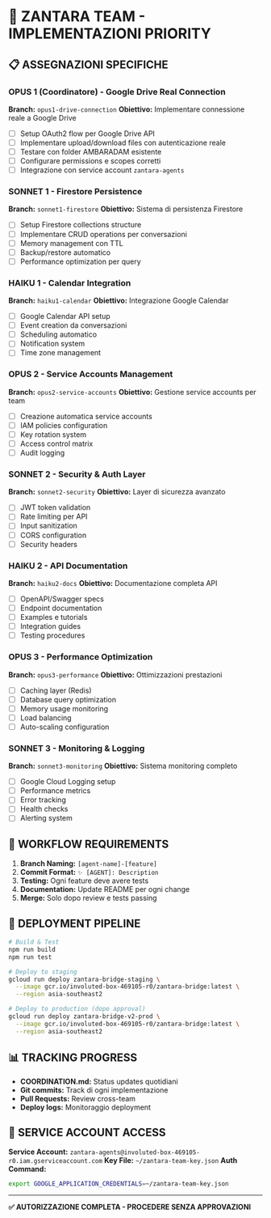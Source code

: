 # 🚀 ZANTARA TEAM - IMPLEMENTAZIONI PRIORITY

## 📋 ASSEGNAZIONI SPECIFICHE

### OPUS 1 (Coordinatore) - Google Drive Real Connection
**Branch:** `opus1-drive-connection`
**Obiettivo:** Implementare connessione reale a Google Drive
- [ ] Setup OAuth2 flow per Google Drive API
- [ ] Implementare upload/download files con autenticazione reale
- [ ] Testare con folder AMBARADAM esistente
- [ ] Configurare permissions e scopes corretti
- [ ] Integrazione con service account `zantara-agents`

### SONNET 1 - Firestore Persistence  
**Branch:** `sonnet1-firestore`
**Obiettivo:** Sistema di persistenza Firestore
- [ ] Setup Firestore collections structure
- [ ] Implementare CRUD operations per conversazioni
- [ ] Memory management con TTL
- [ ] Backup/restore automatico
- [ ] Performance optimization per query

### HAIKU 1 - Calendar Integration
**Branch:** `haiku1-calendar`
**Obiettivo:** Integrazione Google Calendar
- [ ] Google Calendar API setup
- [ ] Event creation da conversazioni
- [ ] Scheduling automatico
- [ ] Notification system
- [ ] Time zone management

### OPUS 2 - Service Accounts Management
**Branch:** `opus2-service-accounts`
**Obiettivo:** Gestione service accounts per team
- [ ] Creazione automatica service accounts
- [ ] IAM policies configuration
- [ ] Key rotation system
- [ ] Access control matrix
- [ ] Audit logging

### SONNET 2 - Security & Auth Layer
**Branch:** `sonnet2-security`
**Obiettivo:** Layer di sicurezza avanzato
- [ ] JWT token validation
- [ ] Rate limiting per API
- [ ] Input sanitization
- [ ] CORS configuration
- [ ] Security headers

### HAIKU 2 - API Documentation
**Branch:** `haiku2-docs`
**Obiettivo:** Documentazione completa API
- [ ] OpenAPI/Swagger specs
- [ ] Endpoint documentation
- [ ] Examples e tutorials
- [ ] Integration guides
- [ ] Testing procedures

### OPUS 3 - Performance Optimization
**Branch:** `opus3-performance`
**Obiettivo:** Ottimizzazioni prestazioni
- [ ] Caching layer (Redis)
- [ ] Database query optimization
- [ ] Memory usage monitoring
- [ ] Load balancing
- [ ] Auto-scaling configuration

### SONNET 3 - Monitoring & Logging
**Branch:** `sonnet3-monitoring`
**Obiettivo:** Sistema monitoring completo
- [ ] Google Cloud Logging setup
- [ ] Performance metrics
- [ ] Error tracking
- [ ] Health checks
- [ ] Alerting system

## 🔄 WORKFLOW REQUIREMENTS

1. **Branch Naming:** `[agent-name]-[feature]`
2. **Commit Format:** `✨ [AGENT]: Description`
3. **Testing:** Ogni feature deve avere tests
4. **Documentation:** Update README per ogni change
5. **Merge:** Solo dopo review e tests passing

## 🚀 DEPLOYMENT PIPELINE

```bash
# Build & Test
npm run build
npm run test

# Deploy to staging
gcloud run deploy zantara-bridge-staging \
  --image gcr.io/involuted-box-469105-r0/zantara-bridge:latest \
  --region asia-southeast2

# Deploy to production (dopo approval)
gcloud run deploy zantara-bridge-v2-prod \
  --image gcr.io/involuted-box-469105-r0/zantara-bridge:latest \
  --region asia-southeast2
```

## 📊 TRACKING PROGRESS

- **COORDINATION.md:** Status updates quotidiani
- **Git commits:** Track di ogni implementazione
- **Pull Requests:** Review cross-team
- **Deploy logs:** Monitoraggio deployment

## 🔑 SERVICE ACCOUNT ACCESS

**Service Account:** `zantara-agents@involuted-box-469105-r0.iam.gserviceaccount.com`
**Key File:** `~/zantara-team-key.json`
**Auth Command:** 
```bash
export GOOGLE_APPLICATION_CREDENTIALS=~/zantara-team-key.json
```

---
**✅ AUTORIZZAZIONE COMPLETA - PROCEDERE SENZA APPROVAZIONI**